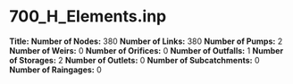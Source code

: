 # 700_H_Elements.inp
**Title:** 
**Number of Nodes:** 380
**Number of Links:** 380
**Number of Pumps:** 2
**Number of Weirs:** 0
**Number of Orifices:** 0
**Number of Outfalls:** 1
**Number of Storages:** 2
**Number of Outlets:** 0
**Number of Subcatchments:** 0
**Number of Raingages:** 0
